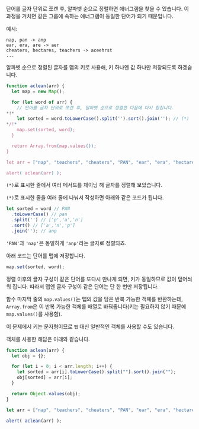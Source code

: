 단어를 글자 단위로 쪼갠 후, 알파벳 순으로 정렬하면 애너그램을 찾을 수 있습니다. 이 과정을 거치면 같은 그룹에 속하는 애너그램이 동일한 단어가 되기 때문입니다.

예시:

```
nap, pan -> anp
ear, era, are -> aer
cheaters, hectares, teachers -> aceehrst
...
```

알파벳 순으로 정렬된 글자를 맵의 키로 사용해, 키 하나엔 값 하나만 저장되도록 하겠습니다.

```js run
function aclean(arr) {
  let map = new Map();

  for (let word of arr) {
    // 단어를 글자 단위로 쪼갠 후, 알파벳 순으로 정렬한 다음에 다시 합칩니다.
*!*
    let sorted = word.toLowerCase().split('').sort().join(''); // (*)
*/!*
    map.set(sorted, word);
  }

  return Array.from(map.values());
}

let arr = ["nap", "teachers", "cheaters", "PAN", "ear", "era", "hectares"];

alert( aclean(arr) );
```

`(*)`로 표시한 줄에서 여러 메서드를 체이닝 해 글자를 정렬해 보았습니다.

`(*)`로 표시한 줄을 여러 줄에 나눠서 작성하면 아래와 같은 코드가 됩니다.

```js
let sorted = word // PAN
  .toLowerCase() // pan
  .split('') // ['p','a','n']
  .sort() // ['a','n','p']
  .join(''); // anp
```

`'PAN'`과 `'nap'`은 동일하게 `'anp'`라는 글자로 정렬되죠.

아래 코드는 단어를 맵에 저장합니다.

```js
map.set(sorted, word);
```

정렬 이후의 글자 구성이 같은 단어를 또다시 만나게 되면, 키가 동일하므로 값이 덮어씌워 집니다. 따라서 맵엔 글자 구성이 같은 단어는 단 한 번만 저장됩니다.

함수 마지막 줄의 `map.values()`는 맵의 값을 담은 반복 가능한 객체를 반환하는데, `Array.from`은 이 반복 가능한 객체를 배열로 바꿔줍니다(키는 필요하지 않기 때문에 `map.values()`를 사용함).

이 문제에서 키는 문자형이므로 `맵` 대신 일반적인 객체를 사용할 수도 있습니다.

객체를 사용한 해답은 아래와 같습니다.

```js run demo
function aclean(arr) {
  let obj = {};

  for (let i = 0; i < arr.length; i++) {
    let sorted = arr[i].toLowerCase().split("").sort().join("");
    obj[sorted] = arr[i];
  }

  return Object.values(obj);
}

let arr = ["nap", "teachers", "cheaters", "PAN", "ear", "era", "hectares"];

alert( aclean(arr) );
```
